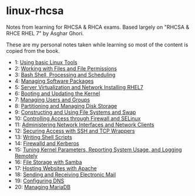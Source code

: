 # linux-rhcsa

Notes from learning for RHCSA &amp; RHCA exams. Based largely on "RHCSA & RHCE RHEL 7" by Asghar Ghori. 

These are my personal notes taken while learning so most of the content is copied from the book.

* 1: [Using basic Linux Tools](basic_linux_tools.md)
* 2: [Working with Files and File Permissions](files_and_file_permissions.md)
* 3: [Bash Shell, Processing and Scheduling](bash_processing_scheduling.md)
* 4: [Managing Software Packages](software_packages.md)
* 5: [Server Virtualization and Network Installing RHEL7](server_virtualization_network_installing.md)
* 6: [Booting and Updating the Kernel](booting_kernel_logging.md)
* 7: [Managing Users and Groups](users_and_groups.md)
* 8: [Partitioning and Managing Disk Storage](partitioning_managing_disk_storage.md)
* 9: [Constructing and Using File Systems and Swap](constructing_using_file_systems.md)
* 10: [Controlling Access through Firewall and SELinux](firewall_and_SELinux.md)
* 11: [Administering Network Interfaces and Network Clients](network_interfaces_and_clients.md)
* 12: [Securing Access with SSH and TCP Wrappers](ssh_tcp_wrappers.md)
* 13: [Writing Shell Scripts](writing_shell_scripts.md)
* 14: [Firewalld and Kerberos](firewalld_and_kerberos.md)
* 15: [Tuning Kernel Parameters, Reporting System Usage, and Logging Remotely](kernel_parameters.md)
* 16: [File Storage with Samba](file_storage_with_samba.md)
* 17: [Hosting Websites with Apache](hosting_with_apache.md)
* 18: [Sending and Receiving Electronic Mail](electronic_mail.md)
* 19: [Configuring DNS](configuring_dns.md)
* 20: [Managing MariaDB](mariadb.md)